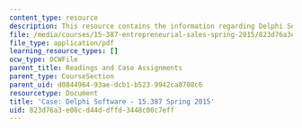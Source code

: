 ```yaml
---
content_type: resource
description: This resource contains the information regarding Delphi Software .
file: /media/courses/15-387-entrepreneurial-sales-spring-2015/823d76a3e08cd44ddffd3448c00c7eff_MIT15_387S15_Delphi_Soft.pdf
file_type: application/pdf
learning_resource_types: []
ocw_type: OCWFile
parent_title: Readings and Case Assignments
parent_type: CourseSection
parent_uid: d0844964-93ae-dcb1-b523-9942ca8708c6
resourcetype: Document
title: 'Case: Delphi Software - 15.387 Spring 2015'
uid: 823d76a3-e08c-d44d-dffd-3448c00c7eff
---
```

